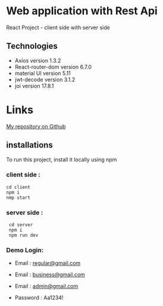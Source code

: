 # Web application with Rest Api

React Project - client side with server side

## Technologies

- Axios version 1.3.2
- React-router-dom version 6.7.0
- material UI version 5.11
- jwt-decode version 3.1.2
- joi version 17.8.1

# Links

[My repository on Github](https://github.com/HodayaAngela)

## installations

To run this project, install it locally using npm

### client side :

```
cd client
npm i
nmp start
```

### server side :

```
 cd server
 npm i
 npm run dev

```

### Demo Login:

- Email : regular@gmail.com
- Email : business@gmail.com
- Email : admin@gmail.com

- Password : Aa1234!
